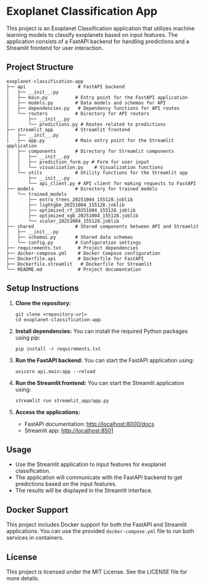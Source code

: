 # Exoplanet Classification App

This project is an Exoplanet Classification application that utilizes machine learning models to classify exoplanets based on input features. The application consists of a FastAPI backend for handling predictions and a Streamlit frontend for user interaction.

## Project Structure

```
exoplanet-classification-app
├── api                   # FastAPI backend
│   ├── __init__.py
│   ├── main.py          # Entry point for the FastAPI application
│   ├── models.py        # Data models and schemas for API
│   ├── dependencies.py   # Dependency functions for API routes
│   └── routers          # Directory for API routers
│       ├── __init__.py
│       └── predictions.py # Routes related to predictions
├── streamlit_app        # Streamlit frontend
│   ├── __init__.py
│   ├── app.py           # Main entry point for the Streamlit application
│   ├── components       # Directory for Streamlit components
│   │   ├── __init__.py
│   │   ├── prediction_form.py # Form for user input
│   │   └── visualization.py    # Visualization functions
│   └── utils            # Utility functions for the Streamlit app
│       ├── __init__.py
│       └── api_client.py # API client for making requests to FastAPI
├── models               # Directory for trained models
│   └── trained_models
│       ├── extra_trees_20251004_155128.joblib
│       ├── lightgbm_20251004_155128.joblib
│       ├── optimized_rf_20251004_155128.joblib
│       ├── optimized_xgb_20251004_155128.joblib
│       └── scaler_20251004_155128.joblib
├── shared               # Shared components between API and Streamlit
│   ├── __init__.py
│   ├── schemas.py       # Shared data schemas
│   └── config.py        # Configuration settings
├── requirements.txt      # Project dependencies
├── docker-compose.yml    # Docker Compose configuration
├── Dockerfile.api        # Dockerfile for FastAPI
├── Dockerfile.streamlit   # Dockerfile for Streamlit
└── README.md             # Project documentation
```

## Setup Instructions

1. **Clone the repository:**
   ```
   git clone <repository-url>
   cd exoplanet-classification-app
   ```

2. **Install dependencies:**
   You can install the required Python packages using pip:
   ```
   pip install -r requirements.txt
   ```

3. **Run the FastAPI backend:**
   You can start the FastAPI application using:
   ```
   uvicorn api.main:app --reload
   ```

4. **Run the Streamlit frontend:**
   You can start the Streamlit application using:
   ```
   streamlit run streamlit_app/app.py
   ```

5. **Access the applications:**
   - FastAPI documentation: [http://localhost:8000/docs](http://localhost:8000/docs)
   - Streamlit app: [http://localhost:8501](http://localhost:8501)

## Usage

- Use the Streamlit application to input features for exoplanet classification.
- The application will communicate with the FastAPI backend to get predictions based on the input features.
- The results will be displayed in the Streamlit interface.

## Docker Support

This project includes Docker support for both the FastAPI and Streamlit applications. You can use the provided `docker-compose.yml` file to run both services in containers.

## License

This project is licensed under the MIT License. See the LICENSE file for more details.